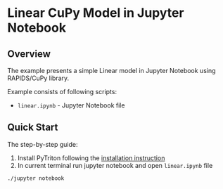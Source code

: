 <!--
Copyright (c) 2022, NVIDIA CORPORATION. All rights reserved.

Licensed under the Apache License, Version 2.0 (the "License");
you may not use this file except in compliance with the License.
You may obtain a copy of the License at

    http://www.apache.org/licenses/LICENSE-2.0

Unless required by applicable law or agreed to in writing, software
distributed under the License is distributed on an "AS IS" BASIS,
WITHOUT WARRANTIES OR CONDITIONS OF ANY KIND, either express or implied.
See the License for the specific language governing permissions and
limitations under the License.
-->

# Linear CuPy Model in Jupyter Notebook

## Overview

The example presents a simple Linear model in Jupyter Notebook using RAPIDS/CuPy library.

Example consists of following scripts:

- `linear.ipynb` - Jupyter Notebook file

## Quick Start

The step-by-step guide:

1. Install PyTriton following the [installation instruction](../../README.md#installation)
2. In current terminal run jupyter notebook and open `linear.ipynb` file

```shell
./jupyter notebook
```
